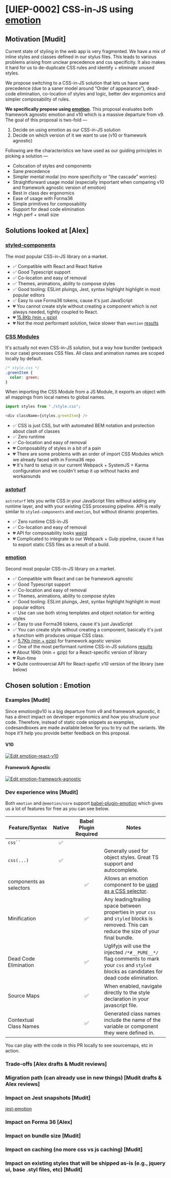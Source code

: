 # [UIEP-0002] CSS-in-JS using [emotion](https://emotion.sh)

## Motivation [Mudit]

Current state of styling in the web app is very fragmented.
We have a mix of inline styles and classes defined in our stylus files.
This leads to various problems arising from unclear precedence and css specificity.
It also makes it hard for us to de-duplicate CSS rules and identify + eliminate unused styles.

We propose switching to a CSS-in-JS solution that lets us have sane precedence (due to a saner
model around “Order of appearance”), dead-code elimination, co-location of styles and logic,
better dev ergonomics and simpler composability of rules.

**We specifically propose using [emotion](https://emotion.sh).**
This proposal evaluates both framework agnostic emotion and v10 which is a massive departure from v9.
The goal of this proposal is two-fold —

1. Decide on using emotion as our CSS-in-JS solution
2. Decide on which version of it we want to use (v10 or framework agnostic)

Following are the characteristics we have used as our guiding principles in picking a solution —

- Colocation of styles and components
- Sane precedence
- Simpler mental modal (no more specificity or “the cascade” worries)
- Straightforward usage modal (especially important when comparing v10 and framework agnostic version of emotion)
- Best in class dev ergonomics
- Ease of usage with Forma36
- Simple primitives for composability
- Support for dead code elimination
- High perf + small size

## Solutions looked at [Alex]

### [styled-components](https://www.styled-components.com/)

The most popular CSS-in-JS library on a market.

* ✅ Compatible with React and React Native
* ✅ Good Typescript support
* ✅ Co-location and easy of removal
* ✅ Themes, animations, ability to compose styles
* ✅ Good tooling: ESLint pluings, Jest, syntax highlight highlight in most popular editors
* ✅ Easy to use Forma36 tokens, cause it's just JavaScript
* 💔 You cannot create style without creating a component which is not always needed, tightly coupled to React.
* 💔 [15.8Kb (min + gzip)](https://bundlephobia.com/result?p=styled-components@4.1.3)
* 💔 Not the most performant solution, twice slower than `emotion` [results](https://github.com/A-gambit/CSS-IN-JS-Benchmarks/blob/master/RESULT.md)

### [CSS Modules](https://github.com/css-modules/css-modules)

It's actually not even CSS-in-JS solution, but a way how bundler (webpack in our case) processes CSS files. All class and animation names are scoped locally by default.

```css
/* style.css */
.greenItem {
  color: green;
}
```

When importing the CSS Module from a JS Module, it exports an object with all mappings from local names to global names.

```js
import styles from "./style.css";

<div className={styles.greenItem} />
```

* ✅ CSS is just CSS, but with automated BEM notation and protection about clash of classes
* ✅ Zero runtime
* ✅ Co-location and easy of removal
* 💔 Composability of styles in a bit of a pain
* 💔 There are some problems with an order of import CSS Modules which we already faced with in Forma36 repo
* 💔 It's hard to setup in our current Webpack + SystemJS + Karma configuration and we couldn't setup it up without hacks and workarounds


### [astoturf](https://github.com/4Catalyzer/astroturf)

`astroturf` lets you write CSS in your JavaScript files without adding any runtime layer, and with your existing CSS processing pipeline. API is really similar to `styled-components` and `emotion`, but without dinamic properties.

* ✅ Zero runtime CSS-in-JS
* ✅ Co-location and easy of removal
* 💔 API for composability looks [weird](https://github.com/4Catalyzer/astroturf#composition-variables-etc)
* 💔 Complicated to integrate to our Webpack + Gulp pipeline, cause it has to export static CSS files as a result of a build.

### [emotion](https://github.com/emotion-js/emotion)

Second most popular CSS-in-JS library on a market.

* ✅ Compatible with React and can be framework agnostic
* ✅ Good Typescript support
* ✅ Co-location and easy of removal
* ✅ Themes, animations, ability to compose styles
* ✅ Good tooling: ESLint pluings, Jest, syntax highlight highlight in most popular editors
* ✅ Use can use both string templates and object notation for writing styles
* ✅ Easy to use Forma36 tokens, cause it's just JavaScript
* ✅ You can create style without creating a component, basically it's just a function with produces unique CSS class.
* ✅ [5.7Kb (min + gzip)](https://bundlephobia.com/result?p=emotion@10.0.7) for framework agostic version
* ✅ One of the most performant runtime CSS-in-JS solutions [results](https://github.com/A-gambit/CSS-IN-JS-Benchmarks/blob/master/RESULT.md)
* 💔 About 16Kb (min + gzip) for a React-specific version of library
* 💔 Run-time
* 💔 Quite controvercial API for React-spefic v10 version of the library (see below)

## Chosen solution : Emotion

### Examples [Mudit]

Since emotion@v10 is a big departure from v9 and framework agnostic, it has a direct impact on
developer ergonomics and how you structure your code. Therefore, instead of static code snippets
as examples, codesandboxes are made available below for you to try out the variants. We hope
it’ll help you provide better feedback on this proposal.

#### V10

[![Edit emotion-react-v10](https://codesandbox.io/static/img/play-codesandbox.svg)](https://codesandbox.io/s/pmvy8y8vq)

#### Framework Agnostic

[![Edit emotion-framework-agnostic](https://codesandbox.io/static/img/play-codesandbox.svg)](https://codesandbox.io/s/jlr25o5q3y)

### Dev experience wins [Mudit]

Both `emotion` and `@emotion/core` support [babel-plugin-emotion](https://emotion.sh/docs/babel-plugin-emotion)
which gives us a lot of features for free as you can see below.

<table>
  <thead>
    <tr>
      <th>Feature/Syntax</th>
      <th>Native</th>
      <th>Babel Plugin Required</th>
      <th>Notes</th>
    </tr>
  </thead>
  <tbody>
    <tr>
      <td><code>css``</code></td>
      <td align="center">✅</td>
      <td align="center"></td>
      <td></td>
    </tr>
    <tr>
      <td><code>css(...)</code></td>
      <td align="center">✅</td>
      <td align="center"></td>
      <td>Generally used for object styles. Great TS support and autocomplete.</td>
    </tr>
    <tr>
      <td>components as selectors</td>
      <td align="center"></td>
      <td align="center">✅</td>
      <td>Allows an emotion component to be <a href="https://emotion.sh/docs/styled#targeting-another-emotion-component">used as a CSS selector</a>.</td>
    </tr>
    <tr>
      <td>Minification</td>
      <td align="center"></td>
      <td align="center">✅</td>
      <td>Any leading/trailing space between properties in your <code>css</code> and <code>styled</code> blocks is removed. This can reduce the size of your final bundle.</td>
    </tr>
    <tr>
      <td>Dead Code Elimination</td>
      <td align="center"></td>
      <td align="center">✅</td>
      <td>Uglifyjs will use the injected <code>/*#__PURE__*/</code> flag comments to mark your <code>css</code> and <code>styled</code> blocks as candidates for dead code elimination.</td>
    </tr>
    <tr>
      <td>Source Maps</td>
      <td align="center"></td>
      <td align="center">✅</td>
      <td>When enabled, navigate directly to the style declaration in your javascript file.</td>
    </tr>
    <tr>
      <td>Contextual Class Names</td>
      <td align="center"></td>
      <td align="center">✅</td>
      <td>Generated class names include the name of the variable or component they were defined in.</td>
    </tr>
  </tbody>
</table>

You can play with the code in this PR locally to see sourcemaps, etc in action.

### Trade-offs [Alex drafts & Mudit reviews]

### Migration path (can already use in new things) [Mudit drafts & Alex reviews]

### Impact on Jest snapshots [Mudit]

[jest-emotion](https://github.com/emotion-js/emotion/tree/master/packages/jest-emotion)

### Impact on Forma 36 [Alex]

### Impact on bundle size [Mudit]

### Impact on caching (no more css vs js caching) [Mudit]

### Impact on existing styles that will be shipped as-is (e.g., jquery ui, base .styl files, etc) [Mudit]
